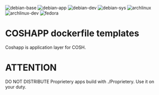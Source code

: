 ![debian-base](https://github.com/coshdev/coshapp-docker/workflows/debian-base/badge.svg)
![debian-app](https://github.com/coshdev/coshapp-docker/workflows/debian-app/badge.svg)
![debian-dev](https://github.com/coshdev/coshapp-docker/workflows/debian-dev/badge.svg)
![debian-sys](https://github.com/coshdev/coshapp-docker/workflows/debian-sys/badge.svg)
![archlinux](https://github.com/coshdev/coshapp-docker/workflows/archlinux/badge.svg)
![archlinux-dev](https://github.com/coshdev/coshapp-docker/workflows/archlinux-dev/badge.svg)
![fedora](https://github.com/coshdev/coshapp-docker/workflows/fedora/badge.svg)

# COSHAPP dockerfile templates

Coshapp is application layer for COSH.

# ATTENTION

DO NOT DISTRIBUTE Proprietery apps build with ./Proprietery.
Use it on your duty.
